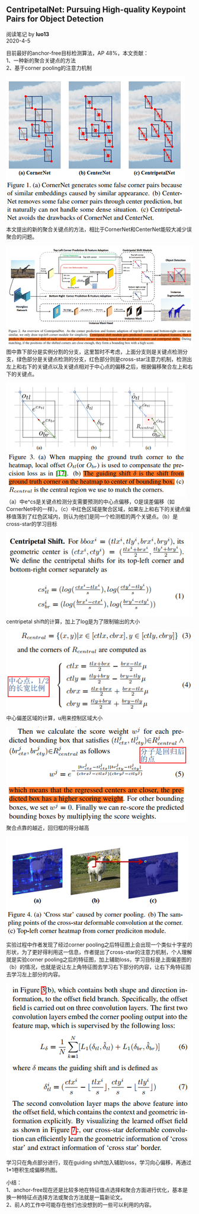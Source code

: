 ## CentripetalNet: Pursuing High-quality Keypoint Pairs for Object Detection
阅读笔记 by **luo13**  
2020-4-5  

目前最好的anchor-free目标检测算法，AP 48%，本文贡献：  
1、一种新的聚合关键点的方法  
2、基于corner pooling的注意力机制  

![效果图](../../../img/centripetalNet/效果图.png)   
本文提出的新的聚合关键点的方法，相比于CornerNet和CenterNet能较大减少误聚合的问题。  

![框架](../../../img/centripetalNet/框架.png)   
图中靠下部分是实例分割的分支，这里暂时不考虑，上面分支则是关键点检测分支，绿色部分是关键点检测的分支，红色部分则是cross-star注意力机制，检测出左上和右下的关键点以及关键点相对于中心点的偏移之后，根据偏移聚合左上和右下的关键点。

![偏差](../../../img/centripetalNet/偏差.png)   
（a）中e^cs是关键点检测分支需要预测的中心点偏移，O是误差偏移（如CornerNet中的一样）。（c）中红色区域是聚合区域，如果左上和右下的关键点偏移值落到了红色区域内，则认为他们是同一个检测框的两个关键点。（b）是cross-star的学习目标

![centripetal shift](../../../img/centripetalNet/centripetal_shift.png)   
centripetal shift的计算，加上了log是为了限制输出的大小  

![中心点](../../../img/centripetalNet/中心点计算.png)   
中心偏差区域的计算，u用来控制区域大小  

![得分](../../../img/centripetalNet/得分.png)   
聚合点靠的越近，回归框的得分越高  

![cross-star_df](../../../img/centripetalNet/cross-star_df.png)   
实验过程中作者发现了经过corner pooling之后特征图上会出现一个类似十字星的形状，为了更好得利用这一信息，作者提出了cross-star的注意力机制，个人理解就是实验corner pooling之后的特征图，加上辅助loss，学习目标是上面偏差图的（b）的情况，也就是说让左上角特征图去学习右下部分的内容，让右下角特征图去学习左上部分的内容。  

![guiding_shift](../../../img/centripetalNet/guiding_shift.png)   
学习只在角点部分进行，现在guiding shift加入辅助loss，学习向心偏移，再通过1*1卷积生成偏移热图。  

小结：  
1、anchor-free现在还是比较多地在特征值点选择和聚合方面进行优化，基本是换一种特征点选择方法或聚合方法就是一篇新论文。  
2、前人的工作中可能存在他们也没想到的一些可以利用的内容。  
